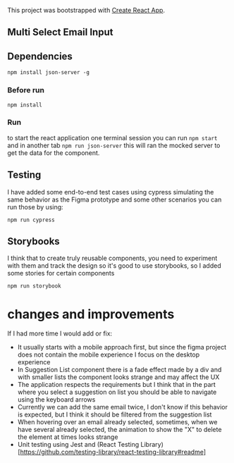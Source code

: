 This project was bootstrapped with [Create React App](https://github.com/facebook/create-react-app).

## Multi Select Email Input

## Dependencies 

`npm install json-server -g`

### Before run 

`npm install`

### Run

to start the react application one terminal session you can run  `npm start` and in another tab `npm run json-server` this will ran the mocked server to get the data for the component.

## Testing 

I have added some end-to-end test cases using cypress simulating the same behavior as the Figma prototype and some other scenarios you can run those by using:

`npm run cypress`

## Storybooks

I think that to create truly reusable components, you need to experiment with them and track the design so it's good to use storybooks, so I added some stories for certain components

`npm run storybook`

# changes and improvements

If I had more time I would add or fix:

- It usually starts with a mobile approach first, but since the figma project does not contain the mobile experience I focus on the desktop experience
- In Suggestion List component there is a fade effect made by a div and with smaller lists the component looks strange and may affect the UX
- The application respects the requirements but I think that in the part where you select a suggestion on list you should be able to navigate using the keyboard arrows
- Currently we can add the same email twice, I don't know if this behavior is expected, but I think it should be filtered from the suggestion list
- When hovering over an email already selected, sometimes, when we have several already selected, the animation to show the "X" to delete the element at times looks strange
- Unit testing using Jest and (React Testing Library)[https://github.com/testing-library/react-testing-library#readme]
